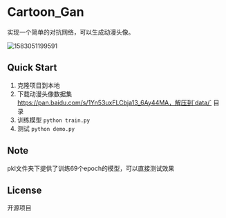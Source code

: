 # Cartoon_Gan

实现一个简单的对抗网络，可以生成动漫头像。

![1583051199591](E:\Github\Cartoon_GAN\output\epoch_66.png)

## Quick Start

1. 克隆项目到本地
2. 下载动漫头像数据集 https://pan.baidu.com/s/1Yn53uxFLCbja13_6Ay44MA，解压到`data/` 目录
3. 训练模型 `python train.py`
4. 测试 `python demo.py`



## Note

pkl文件夹下提供了训练69个epoch的模型，可以直接测试效果



## License

开源项目

